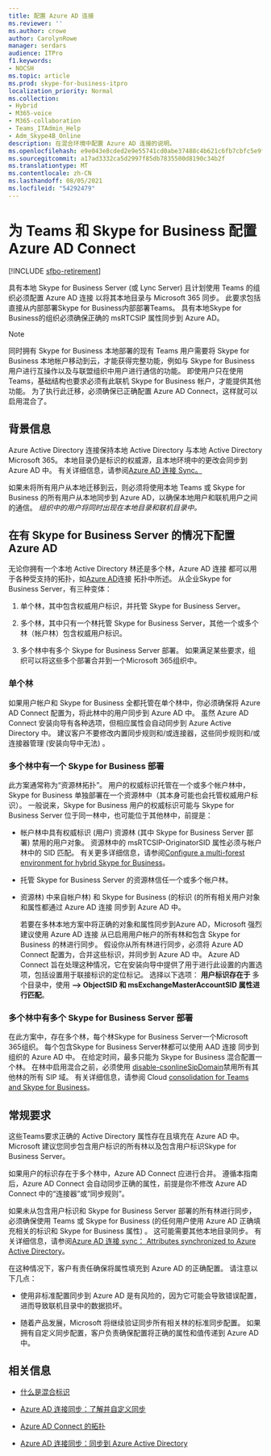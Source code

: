 ```yaml
---
title: 配置 Azure AD 连接
ms.reviewer: ''
ms.author: crowe
author: CarolynRowe
manager: serdars
audience: ITPro
f1.keywords:
- NOCSH
ms.topic: article
ms.prod: skype-for-business-itpro
localization_priority: Normal
ms.collection:
- Hybrid
- M365-voice
- M365-collaboration
- Teams_ITAdmin_Help
- Adm_Skype4B_Online
description: 在混合环境中配置 Azure AD 连接的说明。
ms.openlocfilehash: e9e043e8cded2e9e55741cd0abe37488c4b621c6fb7cbfc5e9fd1e35917f8b84
ms.sourcegitcommit: a17ad3332ca5d2997f85db7835500d8190c34b2f
ms.translationtype: MT
ms.contentlocale: zh-CN
ms.lasthandoff: 08/05/2021
ms.locfileid: "54292479"
---
```

# <a name="configure-azure-ad-connect-for-teams-and-skype-for-business"></a>为 Teams 和 Skype for Business 配置 Azure AD Connect

[!INCLUDE [sfbo-retirement](../../Hub/includes/sfbo-retirement.md)]

 
具有本地 Skype for Business Server (或 Lync Server) 且计划使用 Teams 的组织必须配置 Azure AD 连接 以将其本地目录与 Microsoft 365 同步。 此要求包括直接从内部部署Skype for Business内部部署Teams。 具有本地Skype for Business的组织必须确保正确的 msRTCSIP 属性同步到 Azure AD。

> [!NOTE]
> 同时拥有 Skype for Business 本地部署的现有 Teams 用户需要将 Skype for Business 本地帐户移动到云，才能获得完整功能，例如与 Skype for Business 用户进行互操作以及与联盟组织中用户进行通信的功能。 即使用户只在使用 Teams，基础结构也要求必须有此联机 Skype for Business 帐户，才能提供其他功能。 为了执行此迁移，必须确保已正确配置 Azure AD Connect，这样就可以启用混合了。
 

## <a name="background-information"></a>背景信息

Azure Active Directory 连接保持本地 Active Directory 与本地 Active Directory Microsoft 365。 本地目录仍是标识的权威源，且本地环境中的更改会同步到 Azure AD 中。 有关详细信息，请参阅[Azure AD 连接 Sync。](/azure/active-directory/hybrid/how-to-connect-sync-whatis)  

如果未将所有用户从本地迁移到云，则必须将使用本地 Teams 或 Skype for Business 的所有用户从本地同步到 Azure AD，以确保本地用户和联机用户之间的通信。 *组织中的用户将同时出现在本地目录和联机目录中。*


## <a name="configuring-azure-ad-when-you-have-skype-for-business-server"></a>在有 Skype for Business Server 的情况下配置 Azure AD 

无论你拥有一个本地 Active Directory 林还是多个林，Azure AD 连接 都可以用于各种受支持的拓扑，如[Azure AD](/azure/active-directory/hybrid/plan-connect-topologies)连接 拓扑中所述。 从企业Skype for Business Server，有三种变体： 

1. 单个林，其中包含权威用户标识，并托管 Skype for Business Server。 

2. 多个林，其中只有一个林托管 Skype for Business Server，其他一个或多个林（帐户林）包含权威用户标识。 

3. 多个林中有多个 Skype for Business Server 部署。 如果满足某些要求，组织可以将这些多个部署合并到一个Microsoft 365组织中。

### <a name="single-forest"></a>单个林 

如果用户帐户和 Skype for Business 全都托管在单个林中，你必须确保将 Azure AD Connect 配置为，将此林中的用户同步到 Azure AD 中。  虽然 Azure AD Connect 安装向导有各种选项，但相应属性会自动同步到 Azure Active Directory 中。 建议客户不要修改内置同步规则和/或连接器，这些同步规则和/或连接器管理 (安装向导中无法) 。  

### <a name="multiple-forests-with-one-skype-for-business-deployment"></a>多个林中有一个 Skype for Business 部署 

此方案通常称为“资源林拓扑”。 用户的权威标识托管在一个或多个帐户林中，Skype for Business 单独部署在一个资源林中（其本身可能也会托管权威用户标识）。 一般说来，Skype for Business 用户的权威标识可能与 Skype for Business Server 位于同一林中，也可能位于其他林中，前提是： 

- 帐户林中具有权威标识 (用户) 资源林 (其中 Skype for Business Server 部署) 禁用的用户对象。 资源林中的 msRTCSIP-OriginatorSID 属性必须与帐户林中的 SID 匹配。 有关更多详细信息，请参阅[Configure a multi-forest environment for hybrid Skype for Business](configure-a-multi-forest-environment-for-hybrid.md)。

- 托管 Skype for Business Server 的资源林信任一个或多个帐户林。  

- 资源林) 中来自帐户林) 和 Skype for Business (的标识 (的所有相关用户对象和属性都通过 Azure AD 连接 同步到 Azure AD 中。  

  若要在多林本地方案中将正确的对象和属性同步到[](configure-a-multi-forest-environment-for-hybrid.md)Azure AD，Microsoft 强烈建议使用 Azure AD 连接 从已启用用户帐户的所有林和包含 Skype for Business 的林进行同步。 假设你从所有林进行同步，必须将 Azure AD Connect 配置为，合并这些标识，并同步到 Azure AD 中。 Azure AD Connect 旨在处理这种情况，它在安装向导中提供了用于进行此设置的内置选项，包括设置用于联接标识的定位标记。 选择以下选项： **用户标识存在于** 多个目录中，使用 **--> ObjectSID 和 msExchangeMasterAccountSID 属性进行匹配**。


### <a name="multiple-skype-for-business-server-deployments-in-multiple-forests"></a>多个林中有多个 Skype for Business Server 部署 

在此方案中，存在多个林，每个林Skype for Business Server一个Microsoft 365组织。 每个包含Skype for Business Server林都可以使用 AAD 连接 同步到组织的 Azure AD 中。 在给定时间，最多只能为 Skype for Business 混合配置一个林。 在林中启用混合之前，必须使用 [disable-csonlineSipDomain](/powershell/module/skype/disable-csonlinesipdomain)禁用所有其他林的所有 SIP 域。 有关详细信息，请参阅 Cloud [consolidation for Teams and Skype for Business](cloud-consolidation.md)。

## <a name="general-requirements"></a>常规要求 

这些Teams要求正确的 Active Directory 属性存在且填充在 Azure AD 中。 Microsoft 建议您同步包含用户标识的所有林以及包含用户标识Skype for Business Server。

 如果用户的标识存在于多个林中，Azure AD Connect 应进行合并。 遵循本指南后，Azure AD Connect 会自动同步正确的属性，前提是你不修改 Azure AD Connect 中的“连接器”或“同步规则”。 
  
如果未从包含用户标识和 Skype for Business Server 部署的所有林进行同步，必须确保使用 Teams 或 Skype for Business (的任何用户使用 Azure AD 正确填充相关的标识和 Skype for Business 属性) 。 这可能需要其他本地目录同步。 有关详细信息，请参阅[Azure AD 连接 sync： Attributes synchronized to Azure Active Directory](/azure/active-directory/hybrid/reference-connect-sync-attributes-synchronized)。

在这种情况下，客户有责任确保将属性填充到 Azure AD 的正确配置。 请注意以下几点： 

- 使用非标准配置同步到 Azure AD 是有风险的，因为它可能会导致错误配置，进而导致联机目录中的数据损坏。

- 随着产品发展，Microsoft 将继续验证同步所有相关林的标准同步配置。 如果拥有自定义同步配置，客户负责确保配置将正确的属性和值传递到 Azure AD 中。 

## <a name="related-information"></a>相关信息

- [什么是混合标识](/azure/active-directory/hybrid/whatis-hybrid-identity)

- [Azure AD 连接同步：了解并自定义同步](/azure/active-directory/hybrid/how-to-connect-sync-whatis)

- [Azure AD Connect 的拓扑](/azure/active-directory/hybrid/plan-connect-topologies)

- [Azure AD 连接同步：同步到 Azure Active Directory](/azure/active-directory/hybrid/reference-connect-sync-attributes-synchronized)